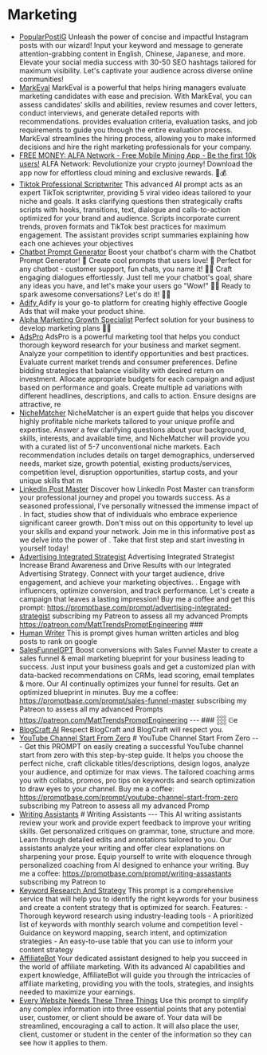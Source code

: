 # Marketing

- [PopularPostIG](./gpts/popularpostig.md) Unleash the power of concise and impactful Instagram posts with our wizard! Input your keyword and message to generate attention-grabbing content in English, Chinese, Japanese, and more. Elevate your social media success with 30-50 SEO hashtags tailored for maximum visibility. Let's captivate your audience across diverse online communities!
- [MarkEval](./gpts/markeval.md) MarkEval is a powerful  that helps hiring managers evaluate marketing candidates with ease and precision. With MarkEval, you can assess candidates' skills and abilities, review resumes and cover letters, conduct interviews, and generate detailed reports with recommendations.  provides evaluation criteria, evaluation tasks, and job requirements to guide you through the entire evaluation process. MarkEval streamlines the hiring process, allowing you to make informed decisions and hire the right marketing professionals for your company.
- [FREE MONEY: ALFA Network - Free Mobile Mining App - Be the first 10k users!](./gpts/free-money-alfa-network-free-mobile-mining-app-be-the-first-10k-users.md) ALFA Network: Revolutionize your crypto journey! Download the app now for effortless cloud mining and exclusive rewards. 🚀💰
- [Tiktok Professional Scriptwriter](./gpts/tiktok-professional-scriptwriter.md) This advanced AI prompt acts as an expert TikTok scriptwriter, providing 5 viral video ideas tailored to your niche and goals. It asks clarifying questions then strategically crafts scripts with hooks, transitions, text, dialogue and calls-to-action optimized for your brand and audience. Scripts incorporate current trends, proven formats and TikTok best practices for maximum engagement. The assistant provides script summaries explaining how each one achieves your objectives
- [Chatbot Prompt Generator](./gpts/chatbot-prompt-generator-3.md) Boost your chatbot's charm with the Chatbot Prompt Generator! 🌟 Create cool prompts that users love! 🎉 Perfect for any chatbot - customer support, fun chats, you name it! 💬🚀 Craft engaging dialogues effortlessly. Just tell me your chatbot's goal, share any ideas you have, and let's make your users go "Wow!" 🤖💡 Ready to spark awesome conversations? Let's do it! 🚀🌈
- [Adify ](./gpts/adify.md) Adify is your go-to platform for creating highly effective Google Ads that will make your product shine.
- [Alpha Marketing Growth Specialist](./gpts/alpha-marketing-growth-specialist.md) Perfect solution for your business to develop marketing plans 👌🏻
- [AdsPro](./gpts/adspro.md) AdsPro is a powerful marketing tool that helps you conduct thorough keyword research for your business and market segment. Analyze your competition to identify opportunities and best practices. Evaluate current market trends and consumer preferences. Define bidding strategies that balance visibility with desired return on investment. Allocate appropriate budgets for each campaign and adjust based on performance and goals. Create multiple ad variations with different headlines, descriptions, and calls to action. Ensure designs are attractive, re
- [NicheMatcher](./gpts/nichematcher.md) NicheMatcher is an expert guide that helps you discover highly profitable niche markets tailored to your unique profile and expertise. Answer a few clarifying questions about your background, skills, interests, and available time, and NicheMatcher will provide you with a curated list of 5-7 unconventional niche markets. Each recommendation includes details on target demographics, underserved needs, market size, growth potential, existing products/services, competition level, disruption opportunities, startup costs, and your unique skills that m
- [LinkedIn Post Master](./gpts/linkedin-post-master.md) Discover how LinkedIn Post Master can transform your professional journey and propel you towards success. As a seasoned <industry> professional, I've personally witnessed the immense impact of <topic>. In fact, studies show that <statistic> of individuals who embrace <topic> experience significant career growth. Don't miss out on this opportunity to level up your skills and expand your network. Join me in this informative post as we delve into the power of <topic>. Take that first step and start investing in yourself today!
- [Advertising Integrated Strategist](./gpts/advertising-integrated-strategist.md) Advertising Integrated Strategist Increase Brand Awareness and Drive Results with our Integrated Advertising Strategy. Connect with your target audience, drive engagement, and achieve your marketing objectives. . Engage with influencers, optimize conversion, and track performance. Let's create a campaign that leaves a lasting impression! Buy me a coffee and get this prompt: https://promptbase.com/prompt/advertising-integrated-strategist subscribing my Patreon to assess all my advanced Prompts https://patreon.com/MattTrendsPromptEngineering ### 
- [Human Writer](./gpts/human-writer.md) This is prompt gives human written articles and blog posts to rank on google
- [SalesFunnelGPT](./gpts/salesfunnelgpt.md) Boost conversions with Sales Funnel Master to create a sales funnel & email marketing blueprint for your business leading to success. Just input your business goals and get a customized plan with data-backed recommendations on CRMs, lead scoring, email templates & more. Our AI continually optimizes your funnel for results. Get an optimized blueprint in minutes. Buy me a coffee: https://promptbase.com/prompt/sales-funnel-master subscribing my Patreon to assess all my advanced Prompts https://patreon.com/MattTrendsPromptEngineering --- ### 𓃑 𝔾e
- [BlogCraft AI](./gpts/blogcraft-ai.md) Respect BlogCraft and BlogCraft will respect you.
- [YouTube Channel Start From Zero](./gpts/youtube-channel-start-from-zero.md) # YouTube Channel Start From Zero --- Get this PROMPT on easily creating a successful YouTube channel start from zero with this step-by-step guide. It helps you choose the perfect niche, craft clickable titles/descriptions, design logos, analyze your audience, and optimize for max views. The tailored coaching arms you with collabs, promos, pro tips on keywords and search optimization to draw eyes to your channel. Buy me a coffee: https://promptbase.com/prompt/youtube-channel-start-from-zero subscribing my Patreon to assess all my advanced Promp
- [Writing Assistants](./gpts/writing-assistants-1.md) # Writing Assistants --- This AI writing assistants review your work and provide expert feedback to improve your writing skills. Get personalized critiques on grammar, tone, structure and more. Learn through detailed edits and annotations tailored to you. Our assistants analyze your writing and offer clear explanations on sharpening your prose. Equip yourself to write with eloquence through personalized coaching from AI designed to enhance your writing. Buy me a coffee: https://promptbase.com/prompt/writing-assastants subscribing my Patreon to 
- [Keyword Research And Strategy](./gpts/keyword-research-and-strategy-16.md) This prompt is a comprehensive service that will help you to identify the right keywords for your business and create a content strategy that is optimized for search.  Features: - Thorough keyword research using industry-leading tools - A prioritized list of keywords with monthly search volume and competition level - Guidance on keyword mapping, search intent, and optimization strategies - An easy-to-use table that you can use to inform your content strategy
- [AffiliateBot](./gpts/affiliatebot.md) Your dedicated assistant designed to help you succeed in the world of affiliate marketing. With its advanced AI capabilities and expert knowledge, AffiliateBot will guide you through the intricacies of affiliate marketing, providing you with the tools, strategies, and insights needed to maximize your earnings.
- [Every Website Needs These Three Things](./gpts/every-website-needs-these-three-things.md) Use this prompt to simplify any complex information into three essential points that any potential user, customer, or client should be aware of. Your data will be streamlined, encouraging a call to action. It will also place the user, client, customer or student in the center of the information so they can see how it applies to them.
